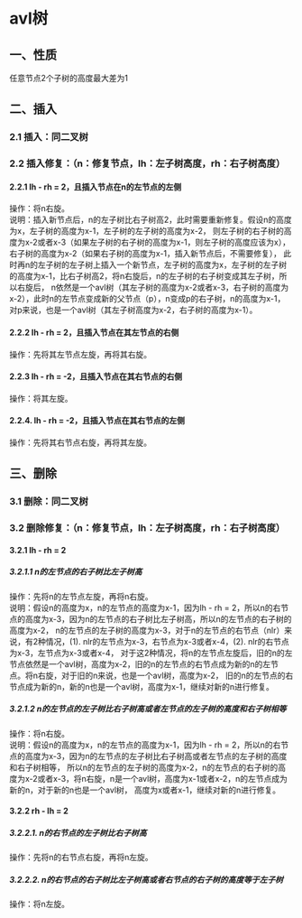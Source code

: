# avl树

## 一、性质
任意节点2个子树的高度最大差为1

## 二、插入
### 2.1 插入：同二叉树

### 2.2 插入修复：（n：修复节点，lh：左子树高度，rh：右子树高度）
#### 2.2.1 lh - rh = 2，且插入节点在n的左节点的左侧  
操作：将n右旋。  
说明：插入新节点后，n的左子树比右子树高2，此时需要重新修复。假设n的高度为x，左子树的高度为x-1，左子树的左子树的高度为x-2，
则左子树的右子树的高度为x-2或者x-3（如果左子树的右子树的高度为x-1，则左子树的高度应该为x），右子树的高度为x-2（如果右子树的高度为x-1，插入新节点后，不需要修复），
此时再n的左子树的左子树上插入一个新节点，左子树的高度为x，左子树的左子树的高度为x-1，比右子树高2，将n右旋后，n的左子树的右子树变成其左子树，所以右旋后，
n依然是一个avl树（其左子树的高度为x-2或者x-3，右子树的高度为x-2），此时n的左节点变成新的父节点（p），n变成p的右子树，n的高度为x-1，
对p来说，也是一个avl树（其左子树高度为x-2，右子树的高度为x-1）。

#### 2.2.2 lh - rh = 2，且插入节点在其左节点的右侧
操作：先将其左节点左旋，再将其右旋。

#### 2.2.3 lh - rh = -2，且插入节点在其右节点的右侧
操作：将其左旋。

#### 2.2.4. lh - rh = -2，且插入节点在其右节点的左侧
操作：先将其右节点右旋，再将其左旋。

## 三、删除
### 3.1 删除：同二叉树

### 3.2 删除修复：（n：修复节点，lh：左子树高度，rh：右子树高度）
#### 3.2.1 lh - rh = 2
##### 3.2.1.1 n的左节点的右子树比左子树高
操作：先将n的左节点左旋，再将n右旋。  
说明：假设n的高度为x，n的左节点的高度为x-1，因为lh - rh = 2，所以n的右节点的高度为x-3，因为n的左节点的右子树比左子树高，所以n的左节点的右子树的高度为x-2，
n的左节点的左子树的高度为x-3，对于n的左节点的右节点（nlr）来说，有2种情况，(1). nlr的左节点为x-3，右节点为x-3或者x-4，(2). nlr的右节点为x-3，左节点为x-3或者x-4，
对于这2种情况，将n的左节点左旋后，旧的n的左节点依然是一个avl树，高度为x-2，旧的n的左节点的右节点成为新的n的左节点。将n右旋，对于旧的n来说，也是一个avl树，高度为x-2，
旧的n的左节点的右节点成为新的n，新的n也是一个avl树，高度为x-1，继续对新的n进行修复。

##### 3.2.1.2 n的左节点的左子树比右子树高或者左节点的左子树的高度和右子树相等
操作：将n右旋。  
说明：假设n的高度为x，n的左节点的高度为x-1，因为lh - rh = 2，所以n的右节点的高度为x-3，因为n的左节点的左子树比右子树高或者左节点的左子树的高度和右子树相等，
所以n的左节点的左子树的高度为x-2，n的左节点的右子树的高度为x-2或者x-3，将n右旋，n是一个avl树，高度为x-1或者x-2，n的左节点成为新的n，对于新的n也是一个avl树，
高度为x或者x-1，继续对新的n进行修复。

#### 3.2.2 rh - lh = 2
##### 3.2.2.1. n的右节点的左子树比右子树高
操作：先将n的右节点右旋，再将n左旋。

##### 3.2.2.2. n的右节点的右子树比左子树高或者右节点的右子树的高度等于左子树
操作：将n左旋。
